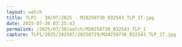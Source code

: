 ```yaml
---
layout: watch
title: TLP1 - 30/07/2025 - M20250730_032543_TLP_1T.jpg
date: 2025-07-30 03:25:43
permalink: /2025/07/30/watch/M20250730_032543_TLP_1
capture: TLP1/2025/202507/20250729/M20250730_032543_TLP_1T.jpg
---
```


